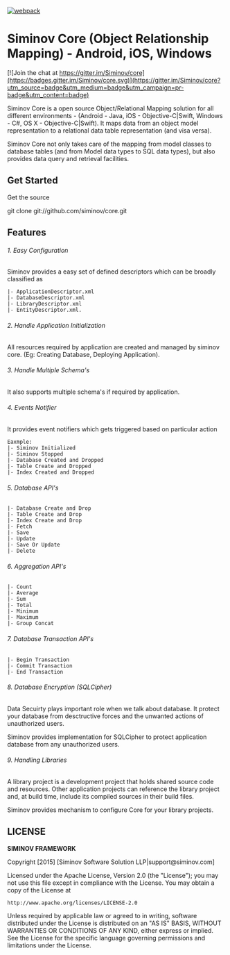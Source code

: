 [![webpack](https://github.com/Siminov/core/blob/master/Docs/assets.ios/Logo.png)](https://siminov.com)

Siminov Core (Object Relationship Mapping) - Android, iOS, Windows
===================================================

[![Join the chat at https://gitter.im/Siminov/core](https://badges.gitter.im/Siminov/core.svg)](https://gitter.im/Siminov/core?utm_source=badge&utm_medium=badge&utm_campaign=pr-badge&utm_content=badge)

Siminov Core is a open source Object/Relational Mapping solution for all different environments - (Android - Java, iOS - Objective-C|Swift, Windows - C#, OS X - Objective-C|Swift). It maps data from an object model representation to a relational data table representation (and visa versa).

Siminov Core not only takes care of the mapping from model classes to database tables (and from Model data types to SQL data types), but also provides data query and retrieval facilities.

Get Started
-----------
Get the source

  git clone git://github.com/siminov/core.git
  
	
Features
--------

###### 1. Easy Configuration
Siminov provides a easy set of defined descriptors which can be broadly classified as 
	
	|- ApplicationDescriptor.xml 
	|- DatabaseDescriptor.xml
	|- LibraryDescriptor.xml
	|- EntityDescriptor.xml.

###### 2. Handle Application Initialization
All resources required by application are created and managed by siminov core. (Eg: Creating Database, Deploying Application).

###### 3. Handle Multiple Schema's
It also supports multiple schema's if required by application.

###### 4. Events Notifier
It provides event notifiers which gets triggered based on particular action

	Eaxmple: 
	|- Siminov Initialized
	|- Siminov Stopped
	|- Database Created and Dropped
	|- Table Create and Dropped
	|- Index Created and Dropped
	
###### 5. Database API's

	|- Database Create and Drop
	|- Table Create and Drop
	|- Index Create and Drop
	|- Fetch
	|- Save
	|- Update
	|- Save Or Update
	|- Delete
	
###### 6. Aggregation API's
	
	|- Count
	|- Average
	|- Sum
	|- Total
	|- Minimum
	|- Maximum
	|- Group Concat
	
###### 7. Database Transaction API's

	|- Begin Transaction
	|- Commit Transaction
	|- End Transaction
	
	

###### 8. Database Encryption (SQLCipher)
Data Secuirty plays important role when we talk about database. It protect your database from desctructive forces and the unwanted actions of unauthorized users.

Siminov provides implementation for SQLCipher to protect application database from any unauthorized users.


###### 9. Handling Libraries
A library project is a development project that holds shared source code and resources. Other application projects can reference the library project and, at build time, include its compiled sources in their build files.

Siminov provides mechanism to configure Core for your library projects.


LICENSE
-------

 
<b> SIMINOV FRAMEWORK </b>
 <p>
 Copyright [2015] [Siminov Software Solution LLP|support@siminov.com]
 
 Licensed under the Apache License, Version 2.0 (the "License");
 you may not use this file except in compliance with the License.
 You may obtain a copy of the License at
 
    http://www.apache.org/licenses/LICENSE-2.0
 
 Unless required by applicable law or agreed to in writing, software
 distributed under the License is distributed on an "AS IS" BASIS,
 WITHOUT WARRANTIES OR CONDITIONS OF ANY KIND, either express or implied.
 See the License for the specific language governing permissions and
 limitations under the License.

